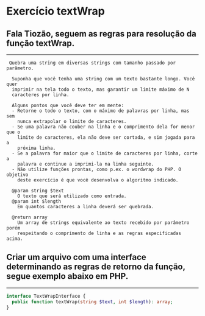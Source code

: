 # Exercício textWrap

## Fala Tiozão, seguem as regras para resolução da função textWrap.
___

```text
 Quebra uma string em diversas strings com tamanho passado por parâmetro.
   
  Suponha que você tenha uma string com um texto bastante longo. Você quer
  imprimir na tela todo o texto, mas garantir um limite máximo de N
  caracteres por linha.
  
  Alguns pontos que você deve ter em mente:
  - Retorne o todo o texto, com o máximo de palavras por linha, mas sem
    nunca extrapolar o limite de caracteres.
  - Se uma palavra não couber na linha e o comprimento dela for menor que o
    limite de caracteres, ela não deve ser cortada, e sim jogada para a
    próxima linha.
  - Se a palavra for maior que o limite de caracteres por linha, corte a
    palavra e continue a imprimi-la na linha seguinte.
  - Não utilize funções prontas, como p.ex. o wordwrap do PHP. O objetivo
    deste exercício é que você desenvolva o algoritmo indicado.
  
  @param string $text
    O texto que será utilizado como entrada.
  @param int $length
    Em quantos caracteres a linha deverá ser quebrada.
  
  @return array
    Um array de strings equivalente ao texto recebido por parâmetro porém
    respeitando o comprimento de linha e as regras especificadas acima.
```

## Criar um arquivo com uma interface determinando as regras de retorno da função, segue exemplo abaixo em PHP.
___
```php
interface TextWrapInterface {
  public function textWrap(string $text, int $length): array;
}
```

